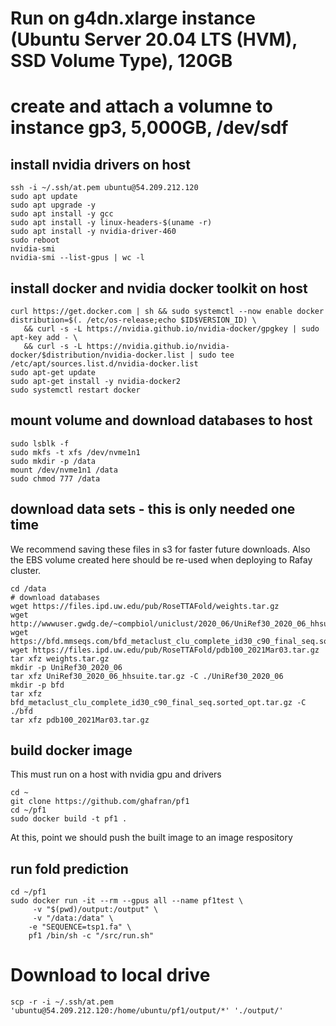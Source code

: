 
# Run on g4dn.xlarge instance (Ubuntu Server 20.04 LTS (HVM), SSD Volume Type), 120GB
# create and attach a volumne to instance gp3, 5,000GB, /dev/sdf

## install nvidia drivers on host
```
ssh -i ~/.ssh/at.pem ubuntu@54.209.212.120
sudo apt update
sudo apt upgrade -y
sudo apt install -y gcc
sudo apt install -y linux-headers-$(uname -r)
sudo apt install -y nvidia-driver-460
sudo reboot
nvidia-smi
nvidia-smi --list-gpus | wc -l
```

## install docker and nvidia docker toolkit on host
```
curl https://get.docker.com | sh && sudo systemctl --now enable docker
distribution=$(. /etc/os-release;echo $ID$VERSION_ID) \
   && curl -s -L https://nvidia.github.io/nvidia-docker/gpgkey | sudo apt-key add - \
   && curl -s -L https://nvidia.github.io/nvidia-docker/$distribution/nvidia-docker.list | sudo tee /etc/apt/sources.list.d/nvidia-docker.list
sudo apt-get update
sudo apt-get install -y nvidia-docker2
sudo systemctl restart docker
```

## mount volume and download databases to host
```
sudo lsblk -f
sudo mkfs -t xfs /dev/nvme1n1
sudo mkdir -p /data
mount /dev/nvme1n1 /data
sudo chmod 777 /data
```

## download data sets - this is only needed one time
We recommend saving these files in s3 for faster future downloads. Also the EBS volume created here should be re-used when deploying to Rafay cluster.
```
cd /data
# download databases
wget https://files.ipd.uw.edu/pub/RoseTTAFold/weights.tar.gz
wget http://wwwuser.gwdg.de/~compbiol/uniclust/2020_06/UniRef30_2020_06_hhsuite.tar.gz
wget https://bfd.mmseqs.com/bfd_metaclust_clu_complete_id30_c90_final_seq.sorted_opt.tar.gz
wget https://files.ipd.uw.edu/pub/RoseTTAFold/pdb100_2021Mar03.tar.gz
tar xfz weights.tar.gz
mkdir -p UniRef30_2020_06
tar xfz UniRef30_2020_06_hhsuite.tar.gz -C ./UniRef30_2020_06
mkdir -p bfd
tar xfz bfd_metaclust_clu_complete_id30_c90_final_seq.sorted_opt.tar.gz -C ./bfd
tar xfz pdb100_2021Mar03.tar.gz
```

## build docker image
This must run on a host with nvidia gpu and drivers
```
cd ~
git clone https://github.com/ghafran/pf1
cd ~/pf1
sudo docker build -t pf1 .
```
At this, point we should push the built image to an image respository

## run fold prediction
```
cd ~/pf1
sudo docker run -it --rm --gpus all --name pf1test \
     -v "$(pwd)/output:/output" \
     -v "/data:/data" \
    -e "SEQUENCE=tsp1.fa" \
    pf1 /bin/sh -c "/src/run.sh"
```

# Download to local drive
```
scp -r -i ~/.ssh/at.pem 'ubuntu@54.209.212.120:/home/ubuntu/pf1/output/*' './output/'
```
